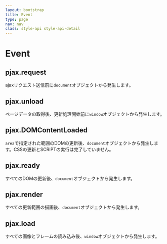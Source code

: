 ```yaml
---
layout: bootstrap
title: Event
type: page
nav: nav
class: style-api style-api-detail
---
```


# Event

## pjax.request
ajaxリクエスト送信前に`document`オブジェクトから発生します。

## pjax.unload
ページデータの取得後、更新処理開始前に`window`オブジェクトから発生します。

## pjax.DOMContentLoaded
`area`で指定された範囲のDOMの更新後、`document`オブジェクトから発生します。CSSの更新とSCRIPTの実行は完了していません。

## pjax.ready
すべてのDOMの更新後、`document`オブジェクトから発生します。

## pjax.render
すべての更新範囲の描画後、`document`オブジェクトから発生します。

## pjax.load
すべての画像とフレームの読み込み後、`window`オブジェクトから発生します。
